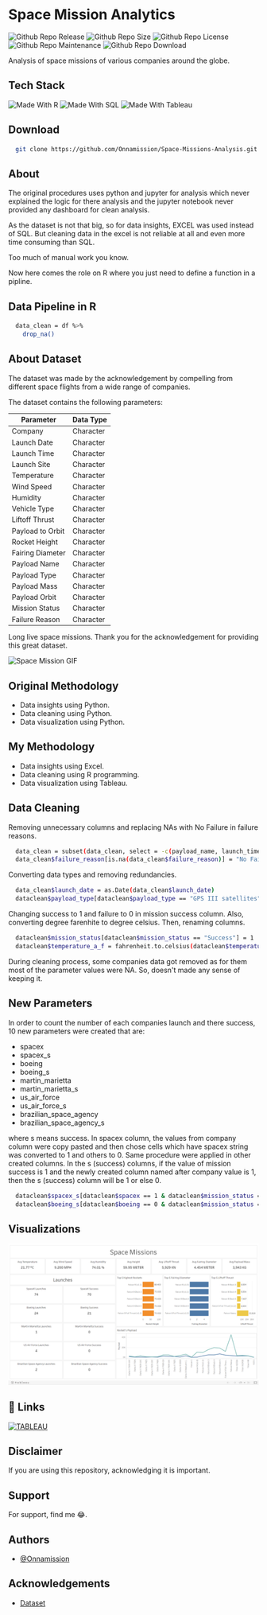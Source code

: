# Space Mission Analytics

![Github Repo Release](https://img.shields.io/github/release-date/Onnamission/Space-Mission-Analytics)
![Github Repo Size](https://img.shields.io/github/repo-size/Onnamission/Space-Mission-Analytics)
![Github Repo License](https://img.shields.io/github/license/Onnamission/Space-Mission-Analytics)
![Github Repo Maintenance](https://img.shields.io/maintenance/yes/2022)
![Github Repo Download](https://img.shields.io/github/downloads/Onnamission/Space-Mission-Analytics/total)

Analysis of space missions of various companies around the globe.

## Tech Stack

![Made With R](https://img.shields.io/badge/Made%20with-R-red?style=for-the-badge&logo=R)
![Made With SQL](https://img.shields.io/badge/Made%20with-Excel-darkgreen?style=for-the-badge&logo=MICROSOFTEXCEL)
![Made With Tableau](https://img.shields.io/badge/Made%20with-Tableau-orange?style=for-the-badge&logo=Tableau)

## Download

```bash
  git clone https://github.com/Onnamission/Space-Missions-Analysis.git
```

## About

The original procedures uses python and jupyter for analysis which never explained the logic for there analysis and the jupyter notebook never provided any dashboard for clean analysis.

As the dataset is not that big, so for data insights, EXCEL was used instead of SQL. But cleaning data in the excel is not reliable at all and even more time consuming than SQL.

Too much of manual work you know.

Now here comes the role on R where you just need to define a function in a pipline.

## Data Pipeline in R

```bash
  data_clean = df %>%
    drop_na()
```

## About Dataset

The dataset was made by the acknowledgement by compelling from different space flights from a wide range of companies.

The dataset contains the following parameters:

| Parameter             | Data Type                                                                |
| ----------------- | ------------------------------------------------------------------ |
| Company | Character |
| Launch Date | Character |
| Launch Time | Character |
| Launch Site | Character |
| Temperature | Character |
| Wind Speed | Character |
| Humidity | Character |
| Vehicle Type | Character |
| Liftoff Thrust | Character |
| Payload to Orbit | Character |
| Rocket Height | Character |
| Fairing Diameter | Character |
| Payload Name | Character |
| Payload Type | Character |
| Payload Mass | Character |
| Payload Orbit | Character |
| Mission Status | Character |
| Failure Reason | Character |

Long live space missions. Thank you for the acknowledgement for providing this great dataset.

![Space Mission GIF](Images/space_mission.gif)

## Original Methodology
 - Data insights using Python.
 - Data cleaning using Python.
 - Data visualization using Python.
## My Methodology
 - Data insights using Excel.
 - Data cleaning using R programming.
 - Data visualization using Tableau.

## Data Cleaning

Removing unnecessary columns and replacing NAs with No Failure in failure reasons.

```bash
  data_clean = subset(data_clean, select = -c(payload_name, launch_time))
  data_clean$failure_reason[is.na(data_clean$failure_reason)] = "No Failure"
```

Converting data types and removing redundancies.

```bash
  data_clean$launch_date = as.Date(data_clean$launch_date)
  dataclean$payload_type[dataclean$payload_type == "GPS III satellites"] = "Global Positioning System"
```

Changing success to 1 and failure to 0 in mission success column. Also, converting degree farenhite to degree celsius. Then, renaming columns.

```bash
  dataclean$mission_status[dataclean$mission_status == "Success"] = 1
  dataclean$temperature_a_f = fahrenheit.to.celsius(dataclean$temperature_a_f)
```

During cleaning process, some companies data got removed as for them most of the parameter values were NA. So, doesn't made any sense of keeping it.

## New Parameters

In order to count the number of each companies launch and there success, 10 new parameters were created that are:
 - spacex
 - spacex_s
 - boeing
 - boeing_s
 - martin_marietta
 - martin_marietta_s
 - us_air_force
 - us_air_force_s
 - brazilian_space_agency
 - brazilian_space_agency_s

where s means success. In spacex column, the values from company column were copy pasted and then chose cells which have spacex string was converted to 1 and others to 0. Same procedure were applied in other created columns.
In the s (success) columns, if the value of mission success is 1 and the newly created column named after company value is 1, then the s (success) column will be 1 or else 0.

```bash
  dataclean$spacex_s[dataclean$spacex == 1 & dataclean$mission_status == 1] = 1
  dataclean$boeing_s[dataclean$boeing == 0 & dataclean$mission_status == 1] = 0
```

## Visualizations

![Space Missions](space_missions.png)

## 🔗 Links
[![TABLEAU](https://img.shields.io/badge/tableau-0A66C2?style=for-the-badge&logo=tableau&logoColor=white)](https://public.tableau.com/app/profile/aditya.kakde)

## Disclaimer

If you are using this repository, acknowledging it is important.

## Support

For support, find me 😂.

## Authors

- [@Onnamission](https://www.github.com/Onnamission)


## Acknowledgements

 - [Dataset](https://www.kaggle.com/datasets/rosetabares/spacemissionsflightstatus)
